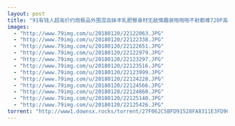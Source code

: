 ```yaml
---
layout: post
title: "91有钱人超高价约炮极品外围混血妹丰乳肥臀身材无敌情趣装啪啪啪不射都难720P高清完整版"
images:
  - "http://www.79img.com/u/20180120/22122063.JPG"
  - "http://www.79img.com/u/20180120/22122338.JPG"
  - "http://www.79img.com/u/20180120/22122651.JPG"
  - "http://www.79img.com/u/20180120/22122979.JPG"
  - "http://www.79img.com/u/20180120/22123297.JPG"
  - "http://www.79img.com/u/20180120/22123516.JPG"
  - "http://www.79img.com/u/20180120/22123999.JPG"
  - "http://www.79img.com/u/20180120/22124228.JPG"
  - "http://www.79img.com/u/20180120/22124566.JPG"
  - "http://www.79img.com/u/20180120/22124860.JPG"
  - "http://www.79img.com/u/20180120/22125140.JPG"
  - "http://www.79img.com/u/20180120/22125426.JPG"
torrent: "http://www1.downsx.rocks/torrent/27F062C5BFD91528FA8311E3FD9037211F2E71CF"
---
```

